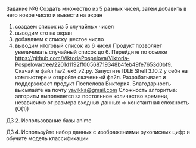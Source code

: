 Задание №6
Создать множество из 5 разных чисел, затем добавить в него новое число и вывести на экран
1)	создаем список из 5 случайных чисел 
2)	выводим его на экран
3)	добавляем к списку шестое число
4)	выводим итоговый список из 6 чисел
Продукт позволяет увеличивать случайный список до 6.
Перейдите по ссылке https://github.com/ViktoriaPospelova/Viktoria-Pospelova/tree/2201d1192ff00568719348b4feb49fe7653d0bf9.
Скачайте файл hw2_ex6_v2.py.
Запустите IDLE Shell 3.10.2 у себя на компьютере и откройте скаченный файл.
Разрабатывает и поддерживает продукт Поспелова Виктория.
Благодарность высылайте на почту vavikka@gmail.com
Сложность алгоритма: алгоритм выполняется за постоянное количество времени, независимо от размера входных данных => константная сложность (O(1))

ДЗ 2. Использование базы anime

ДЗ 4.	Используйте набор данных с изображениями рукописных цифр и обучите модель классификации
